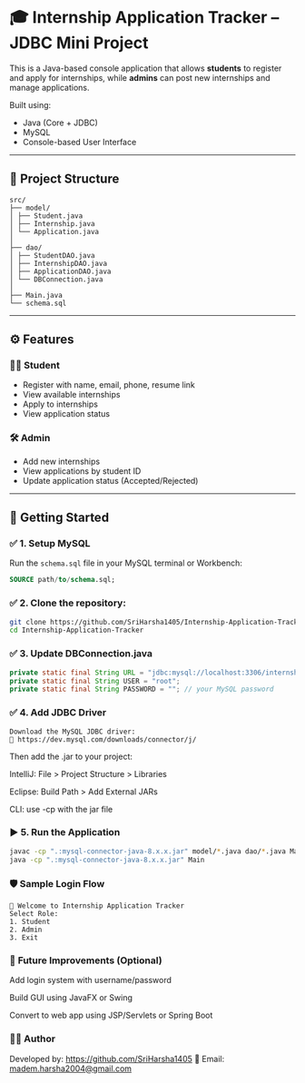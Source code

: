 # 🎓 Internship Application Tracker – JDBC Mini Project

This is a Java-based console application that allows **students** to register and apply for internships, while **admins** can post new internships and manage applications.

Built using:
- Java (Core + JDBC)
- MySQL
- Console-based User Interface

---

## 📁 Project Structure

```markdowm
src/
├── model/
│ ├── Student.java
│ ├── Internship.java
│ └── Application.java
│
├── dao/
│ ├── StudentDAO.java
│ ├── InternshipDAO.java
│ ├── ApplicationDAO.java
│ └── DBConnection.java
│
├── Main.java
└── schema.sql
```

---

## ⚙️ Features

### 👨‍🎓 Student
- Register with name, email, phone, resume link
- View available internships
- Apply to internships
- View application status

### 🛠 Admin
- Add new internships
- View applications by student ID
- Update application status (Accepted/Rejected)

---

## 🏁 Getting Started

### ✅ 1. Setup MySQL

Run the `schema.sql` file in your MySQL terminal or Workbench:

```sql
SOURCE path/to/schema.sql;
```
### ✅ 2. **Clone the repository:**

   ```bash
   git clone https://github.com/SriHarsha1405/Internship-Application-Tracker.git
   cd Internship-Application-Tracker
```

### ✅ 3. **Update DBConnection.java**

   ```java
   private static final String URL = "jdbc:mysql://localhost:3306/internship_db?user=root";
   private static final String USER = "root";
   private static final String PASSWORD = ""; // your MySQL password
```

### ✅ 4. **Add JDBC Driver**
```
Download the MySQL JDBC driver:
🔗 https://dev.mysql.com/downloads/connector/j/
```
Then add the .jar to your project:

IntelliJ: File > Project Structure > Libraries

Eclipse: Build Path > Add External JARs

CLI: use -cp with the jar file


### ▶️ 5. **Run the Application**
```bash
javac -cp ".:mysql-connector-java-8.x.x.jar" model/*.java dao/*.java Main.java
java -cp ".:mysql-connector-java-8.x.x.jar" Main
```

### 🛡 **Sample Login Flow**
```text
👋 Welcome to Internship Application Tracker
Select Role:
1. Student
2. Admin
3. Exit
```

### 📌 **Future Improvements (Optional)**
Add login system with username/password

Build GUI using JavaFX or Swing

Convert to web app using JSP/Servlets or Spring Boot

### 👨‍💻 **Author**
Developed by: https://github.com/SriHarsha1405
📧 Email: madem.harsha2004@gmail.com

